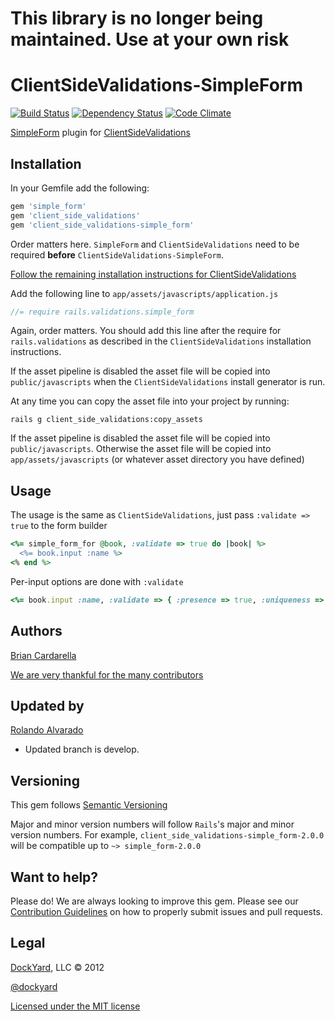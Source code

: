 # This library is no longer being maintained. Use at your own risk #

# ClientSideValidations-SimpleForm #

[![Build Status](https://secure.travis-ci.org/dockyard/client_side_validations-simple_form.png?branch=master)](http://travis-ci.org/dockyard/client_side_validations-simple_form)
[![Dependency Status](https://gemnasium.com/dockyard/client_side_validations-simple_form.png?travis)](https://gemnasium.com/dockyard/client_side_validations-simple_form)
[![Code Climate](https://codeclimate.com/badge.png)](https://codeclimate.com/github/dockyard/client_side_validations-simple_form)

[SimpleForm](https://github.com/plataformatec/simple_form) plugin for [ClientSideValidations](https://github.com/bcardarella/client_side_validations)

## Installation ##

In your Gemfile add the following:

```ruby
gem 'simple_form'
gem 'client_side_validations'
gem 'client_side_validations-simple_form'
```

Order matters here. `SimpleForm` and `ClientSideValidations` need to be
required **before** `ClientSideValidations-SimpleForm`.

[Follow the remaining installation instructions for ClientSideValidations](https://github.com/bcardarella/client_side_validations/tree/3-2-stable/README.md)

Add the following line to `app/assets/javascripts/application.js`

```javascript
//= require rails.validations.simple_form
```

Again, order matters. You should add this line after the require for `rails.validations` as described in the `ClientSideValidations` installation instructions.

If the asset pipeline is disabled the asset file will be copied
into `public/javascripts` when the `ClientSideValidations` install generator is run.

At any time you can copy the asset file into your project by running:

```
rails g client_side_validations:copy_assets
```

If the asset pipeline is disabled the asset file will be copied
into `public/javascripts`. Otherwise the asset file will be copied into
`app/assets/javascripts` (or whatever asset directory you have
defined)

## Usage ##

The usage is the same as `ClientSideValidations`, just pass `:validate => true` to the form builder

```ruby
<%= simple_form_for @book, :validate => true do |book| %>
  <%= book.input :name %>
<% end %>
```

Per-input options are done with `:validate`

```ruby
<%= book.input :name, :validate => { :presence => true, :uniqueness => false }
```

## Authors ##

[Brian Cardarella](http://twitter.com/bcardarella)

[We are very thankful for the many contributors](https://github.com/dockyard/client_side_validations-simple_form/graphs/contributors)

## Updated by ##

[Rolando Alvarado](http://ph.linkedin.com/in/rolandoalvarado88)

- Updated branch is develop.

## Versioning ##

This gem follows [Semantic Versioning](http://semver.org)

Major and minor version numbers will follow `Rails`'s major and
minor version numbers. For example,
`client_side_validations-simple_form-2.0.0` will be compatible up to 
`~> simple_form-2.0.0`

## Want to help? ##

Please do! We are always looking to improve this gem. Please see our
[Contribution Guidelines](https://github.com/dockyard/client_side_validations-simple_form/blob/master/CONTRIBUTING.md)
on how to properly submit issues and pull requests.

## Legal ##

[DockYard](http://dockyard.com), LLC &copy; 2012

[@dockyard](http://twitter.com/dockyard)

[Licensed under the MIT license](http://www.opensource.org/licenses/mit-license.php)
